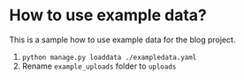 # How to use example data?

This is a sample how to use example data for the blog project.


1. `python manage.py loaddata ./exampledata.yaml`
2. Rename `example_uploads` folder to `uploads`
